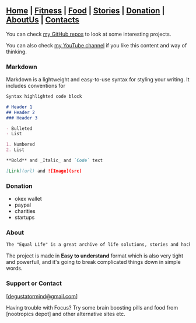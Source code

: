 ## [Home](https://github.com/degustatormind) | [Fitness](https://github.com/degustatormind) | [Food](https://github.com/degustatormind) | [Stories](https://github.com/degustatormind) | [Donation](https://github.com/degustatormind) | [AboutUs](#about) | [Contacts](#support-or-contact)

You can check [my GitHub repos](https://degustatormind.github.io/Equal_Life/) to look at some interesting projects.

You can also check [my YouTube channel](https://www.youtube.com/channel/UCWkmgaOcga0KJz6yNxhFhyA) if you like this content and way of thinking.

### Markdown

Markdown is a lightweight and easy-to-use syntax for styling your writing. It includes conventions for

```markdown
Syntax highlighted code block

# Header 1
## Header 2
### Header 3

- Bulleted
- List

1. Numbered
2. List

**Bold** and _Italic_ and `Code` text

[Link](url) and ![Image](src)
```

### Donation
- okex wallet 
- paypal
- charities
- startups


### About
```markdown
The "Equal Life" is a great archive of life solutions, stories and hacks, that has been collected in a single GitHub Page to serve as a guide for every individual in his life journey.
```
The project is made in **Easy to understand** format which is also very tight and powerfull, and it's going to break complicated things down in simple words.


### Support or Contact
[degustatormind@gmail.com]


Having trouble with Focus? Try some brain boosting pills and food from [nootropics depot] and other alternative sites etc.
